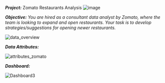 ***Project:*** Zomato Restaurants Analysis
![image](https://github.com/user-attachments/assets/19e4e3ad-955a-411a-a9cb-8ceb45dad94f)


***Objective:*** *You are hired as a consultant data analyst by Zomato, where the team is looking to expand and open restaurants. Your task is to develop strategies/suggestions for opening newer restaurants.*

![data_overview](https://github.com/user-attachments/assets/b6a5ea03-42a6-47d5-a1fe-36964342624e)


***Data Attributes:***

![attributes_zomato](https://github.com/user-attachments/assets/a2fece16-58d5-4c86-a94d-d8e55e1629c0)

***Dashboard:***

![Dashboard3](https://github.com/user-attachments/assets/8b9f47f2-472e-4b7f-8834-6550a23596e7)
